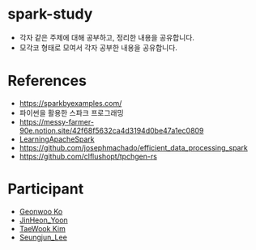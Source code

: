 # spark-study

- 각자 같은 주제에 대해 공부하고, 정리한 내용을 공유합니다.
- 모각코 형태로 모여서 각자 공부한 내용을 공유합니다.

# References

- <https://sparkbyexamples.com/>
- 파이썬을 활용한 스파크 프로그래밍
- <https://messy-farmer-90e.notion.site/42f68f5632ca4d3194d0be47a1ec0809>
- [LearningApacheSpark](https://runawayhorse001.github.io/LearningApacheSpark)
- <https://github.com/josephmachado/efficient_data_processing_spark>
- <https://github.com/clflushopt/tpchgen-rs>

# Participant

- [Geonwoo Ko](https://github.com/geonwooko)
- [JinHeon_Yoon](https://github.com/yjinheon)
- [TaeWook Kim](https://github.com/ktw09876)
- [Seungjun_Lee](https://github.com/junslee96)
